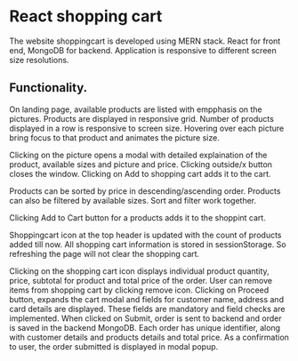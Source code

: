 # React shopping cart
The website shoppingcart is developed using MERN stack. React for front end, MongoDB for backend. Application is responsive to different screen size resolutions.

## Functionality. 
On landing page, available products are listed with empphasis on the pictures. Products are displayed in responsive grid. Number of products displayed in a row is responsive to screen size. Hovering over each picture bring focus to that product and animates the picture size.

Clicking on the picture opens a modal with detailed explaination of the product, available sizes and picture and price. Clicking outside/x button closes the window. Clicking on Add to shopping cart adds it to the cart.

Products can be sorted by price in descending/ascending order. Products can also be filtered by available sizes. Sort and filter work together.

Clicking Add to Cart button for a products adds it to the shoppint cart.

Shoppingcart icon at the top header is updated with the count of products added till now. All shopping cart information is stored in sessionStorage. So refreshing the page will not clear the shopping cart.

Clicking on the shopping cart icon displays individual product quantity, price, subtotal for product and total price of the order. User can remove items from shopping cart by clicking remove icon. Clicking on Proceed button, expands the cart modal and fields for customer name, address and card details are displayed. These fields are mandatory and field checks are implemented. When clicked on Submit, order is sent to backend and order is saved in the backend MongoDB. Each order has unique identifier, along with customer details and products details and total price. As a confirmation to user, the order submitted is displayed in modal popup.
